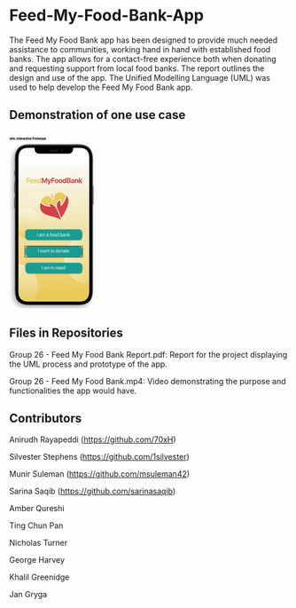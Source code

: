 # Feed-My-Food-Bank-App
The Feed My Food Bank app has been designed to provide much needed assistance to communities, working hand in hand with established food banks. The app allows for a contact-free experience both when donating and requesting support from local food banks. The report outlines the design and use of the app. The Unified Modelling Language (UML) was used to help develop the Feed My Food Bank app.

## Demonstration of one use case
![](https://github.com/msuleman42/Feed-My-Food-Bank-App/blob/main/Kapture%202021-09-30%20at%2020.48.36.gif)

## Files in Repositories

Group 26 - Feed My Food Bank Report.pdf: Report for the project displaying the UML process and prototype of the app.

Group 26 - Feed My Food Bank.mp4: Video demonstrating the purpose and functionalities the app would have.

## Contributors 

Anirudh Rayapeddi (https://github.com/70xH)

Silvester Stephens (https://github.com/1silvester)

Munir Suleman (https://github.com/msuleman42)

Sarina Saqib (https://github.com/sarinasaqib)

Amber Qureshi 

Ting Chun Pan

Nicholas Turner

George Harvey

Khalil Greenidge

Jan Gryga
